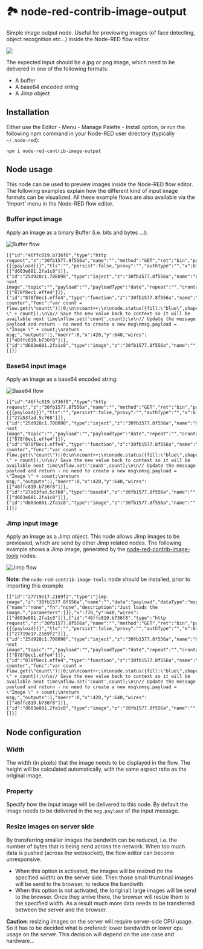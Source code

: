 # 🏞 node-red-contrib-image-output

Simple image output node. Useful for previewing images (of face detecting, object recognition etc...) inside the Node-RED flow editor.

![](https://raw.githubusercontent.com/rikukissa/node-red-contrib-image-output/master/.github/preview.png)

The expected input should be a jpg or png image, which need to be delivered in one of the following formats: 
+ A buffer
+ A base64 encoded string
+ A Jimp object

## Installation
Either use the Editor - Menu - Manage Palette - Install option, or run the following npm command in your Node-RED user directory (typically `~/.node-red`):
```
npm i node-red-contrib-image-output
```

## Node usage
This node can be used to preview images inside the Node-RED flow editor.  The following examples explain how the different kind of input image formats can be visualized.  All these example flows are also available via the *'Import'* menu in the Node-RED flow editor.

### Buffer input image
Apply an image as a binary Buffer (i.e. bits and bytes ...):

![Buffer flow](https://user-images.githubusercontent.com/14224149/71359306-52061180-258c-11ea-9b69-6f82e3c727a3.png)

```
[{"id":"46ffc819.b736f8","type":"http request","z":"30fb1577.8f556a","name":"","method":"GET","ret":"bin","paytoqs":false,"url":"https://dummyimage.com/200x150/000/fff&text={{{payload}}}","tls":"","persist":false,"proxy":"","authType":"","x":610,"y":640,"wires":[["d603e881.2fa1c8"]]},{"id":"25d928c1.708098","type":"inject","z":"30fb1577.8f556a","name":"Generate next image","topic":"","payload":"","payloadType":"date","repeat":"","crontab":"","once":false,"onceDelay":0.1,"x":200,"y":640,"wires":[["878f8ec1.effe4"]]},{"id":"878f8ec1.effe4","type":"function","z":"30fb1577.8f556a","name":"image counter","func":"var count = flow.get(\"count\")||0;\n\ncount++;\n\nnode.status({fill:\"blue\",shape:\"ring\",text:\"Image \" + count});\n\n// Save the new value back to context so it will be available next time\nflow.set('count',count);\n\n// Update the message payload and return - no need to create a new msg\nmsg.payload = \"Image \" + count;\nreturn msg;","outputs":1,"noerr":0,"x":420,"y":640,"wires":[["46ffc819.b736f8"]]},{"id":"d603e881.2fa1c8","type":"image","z":"30fb1577.8f556a","name":"","width":160,"data":"payload","dataType":"msg","thumbnail":true,"active":true,"x":800,"y":640,"wires":[]}]
```

### Base64 input image
Apply an image as a base64 encoded string:

![Base64 flow](https://user-images.githubusercontent.com/14224149/71359400-985b7080-258c-11ea-8636-dab883c43932.png)

```
[{"id":"46ffc819.b736f8","type":"http request","z":"30fb1577.8f556a","name":"","method":"GET","ret":"bin","paytoqs":false,"url":"https://dummyimage.com/200x150/000/fff&text={{{payload}}}","tls":"","persist":false,"proxy":"","authType":"","x":610,"y":640,"wires":[["27a53fad.5c768"]]},{"id":"25d928c1.708098","type":"inject","z":"30fb1577.8f556a","name":"Generate next image","topic":"","payload":"","payloadType":"date","repeat":"","crontab":"","once":false,"onceDelay":0.1,"x":200,"y":640,"wires":[["878f8ec1.effe4"]]},{"id":"878f8ec1.effe4","type":"function","z":"30fb1577.8f556a","name":"image counter","func":"var count = flow.get(\"count\")||0;\n\ncount++;\n\nnode.status({fill:\"blue\",shape:\"ring\",text:\"Image \" + count});\n\n// Save the new value back to context so it will be available next time\nflow.set('count',count);\n\n// Update the message payload and return - no need to create a new msg\nmsg.payload = \"Image \" + count;\nreturn msg;","outputs":1,"noerr":0,"x":420,"y":640,"wires":[["46ffc819.b736f8"]]},{"id":"27a53fad.5c768","type":"base64","z":"30fb1577.8f556a","name":"","action":"str","property":"payload","x":780,"y":640,"wires":[["d603e881.2fa1c8"]]},{"id":"d603e881.2fa1c8","type":"image","z":"30fb1577.8f556a","name":"","width":160,"data":"payload","dataType":"msg","thumbnail":true,"active":true,"x":960,"y":640,"wires":[]}]
```

### Jimp input image
Apply an image as a Jimp object.  This node allows Jimp images to be previewed, which are send by other Jimp related nodes.  The following example shows a Jimp image, generated by the [node-red-contrib-image-tools](https://www.npmjs.com/package/node-red-contrib-image-tools) nodes:

![Jimp flow](https://user-images.githubusercontent.com/14224149/71359517-f25c3600-258c-11ea-9086-0b298f92b69b.png)


**Note**: the `node-red-contrib-image-tools` node should be installed, prior to importing this example.

```
[{"id":"27719e17.2169f2","type":"jimp-image","z":"30fb1577.8f556a","name":"","data":"payload","dataType":"msg","ret":"img","parameter1":"","parameter1Type":"msg","parameter2":"","parameter2Type":"msg","parameter3":"","parameter3Type":"msg","parameter4":"","parameter4Type":"msg","parameter5":"","parameter5Type":"msg","parameter6":"","parameter6Type":"msg","parameter7":"","parameter7Type":"msg","parameter8":"","parameter8Type":"msg","parameterCount":0,"jimpFunction":"none","selectedJimpFunction":{"name":"none","fn":"none","description":"Just loads the image.","parameters":[]},"x":770,"y":640,"wires":[["d603e881.2fa1c8"]]},{"id":"46ffc819.b736f8","type":"http request","z":"30fb1577.8f556a","name":"","method":"GET","ret":"bin","paytoqs":false,"url":"https://dummyimage.com/200x150/000/fff&text={{{payload}}}","tls":"","persist":false,"proxy":"","authType":"","x":610,"y":640,"wires":[["27719e17.2169f2"]]},{"id":"25d928c1.708098","type":"inject","z":"30fb1577.8f556a","name":"Generate next image","topic":"","payload":"","payloadType":"date","repeat":"","crontab":"","once":false,"onceDelay":0.1,"x":200,"y":640,"wires":[["878f8ec1.effe4"]]},{"id":"878f8ec1.effe4","type":"function","z":"30fb1577.8f556a","name":"image counter","func":"var count = flow.get(\"count\")||0;\n\ncount++;\n\nnode.status({fill:\"blue\",shape:\"ring\",text:\"Image \" + count});\n\n// Save the new value back to context so it will be available next time\nflow.set('count',count);\n\n// Update the message payload and return - no need to create a new msg\nmsg.payload = \"Image \" + count;\nreturn msg;","outputs":1,"noerr":0,"x":420,"y":640,"wires":[["46ffc819.b736f8"]]},{"id":"d603e881.2fa1c8","type":"image","z":"30fb1577.8f556a","name":"","width":160,"data":"payload","dataType":"msg","thumbnail":true,"active":true,"x":960,"y":640,"wires":[]}]
```

## Node configuration

### Width
The width (in pixels) that the image needs to be displayed in the flow.  The height will be calculated automatically, with the same aspect ratio as the original image.

### Property
Specify how the input image will be delivered to this node.  By default the image needs to be delivered in the ```msg.payload``` of the input message.

### Resize images on server side
By transferring smaller images the bandwith can be reduced, i.e. the number of bytes that is being send across the network.  When too much data is pushed (across the websocket), the flow editor can become unresponsive.

+ When this option is activated, the images will be resized (to the specified width) on the server side.  Then those small thumbnail images will be send to the browser, to reduce the bandwith. 
+ When this option is not activated, the (original) large images will be send to the browser.  Once they arrive there, the browser will resize them to the specified width.  As a result much more data needs to be transferred between the server and the browser.
        
**Caution**: resizing images on the server will require server-side CPU usage.  So it has to be decided what is prefered: lower bandwidth or lower cpu usage on the server.  This decision will depend on the use case and hardware...
